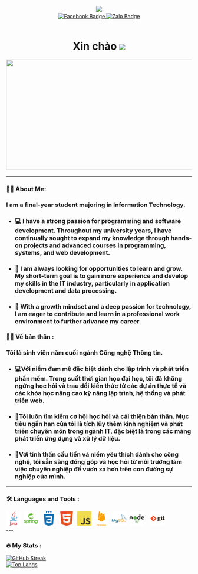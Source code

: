 <div id="header" align="center">
  <img src="https://media.giphy.com/media/M9gbBd9nbDrOTu1Mqx/giphy.gif" width="100"/>
  
  <div id="badges">
  <a href="your-facebook-URL">
    <img src="https://img.shields.io/badge/Facebook-1877F2?style=for-the-badge&logo=facebook&logoColor=white" alt="Facebook Badge"/>
  </a>
  <a href="https://zalo.me/0328934082" target="_blank">
      <img src="https://img.shields.io/badge/Zalo-0099FF?style=for-the-badge&logo=zalo&logoColor=white" alt="Zalo Badge"/>
  </a>
<!--   <a href="your-twitter-URL">
    <img src="https://img.shields.io/badge/Twitter-blue?style=for-the-badge&logo=twitter&logoColor=white" alt="Twitter Badge"/>
  </a> -->
</div>
<img src="https://komarev.com/ghpvc/?username=ThienQui83&style=flat-square&color=blue" alt=""/>
<h1>
  Xin chào
  <img src="https://media.giphy.com/media/hvRJCLFzcasrR4ia7z/giphy.gif" width="30px"/>
</h1>
<div align="center">
  <img src="https://media.giphy.com/media/dWesBcTLavkZuG35MI/giphy.gif" width="600" height="300"/>
</div>
</div>

---
### 👨‍💻 About Me:
### I am a final-year student majoring in Information Technology.
- ### 💻 I have a strong passion for programming and software development. Throughout my university years, I have continually sought to expand my knowledge through hands-on projects and advanced courses in programming, systems, and web development.
- ### 🌱 I am always looking for opportunities to learn and grow. My short-term goal is to gain more experience and develop my skills in the IT industry, particularly in application development and data processing.
- ### 🚀 With a growth mindset and a deep passion for technology, I am eager to contribute and learn in a professional work environment to further advance my career.

### :man_technologist: Về bản thân :
###  Tôi là sinh viên năm cuối ngành Công nghệ Thông tin. 
- ### 💻Với niềm đam mê đặc biệt dành cho lập trình và phát triển phần mềm. Trong suốt thời gian học đại học, tôi đã không ngừng học hỏi và trau dồi kiến thức từ các dự án thực tế và các khóa học nâng cao kỹ năng lập trình, hệ thống và phát triển web.
- ### 🌱Tôi luôn tìm kiếm cơ hội học hỏi và cải thiện bản thân. Mục tiêu ngắn hạn của tôi là tích lũy thêm kinh nghiệm và phát triển chuyên môn trong ngành IT, đặc biệt là trong các mảng phát triển ứng dụng và xử lý dữ liệu.
- ### 🚀Với tinh thần cầu tiến và niềm yêu thích dành cho công nghệ, tôi sẵn sàng đóng góp và học hỏi từ môi trường làm việc chuyên nghiệp để vươn xa hơn trên con đường sự nghiệp của mình.
---

### :hammer_and_wrench: Languages and Tools :
<div>
  <img src="https://github.com/devicons/devicon/blob/master/icons/java/java-original-wordmark.svg" title="Java" alt="Java" width="40" height="40"/>&nbsp;
  <img src="https://github.com/devicons/devicon/blob/master/icons/spring/spring-original-wordmark.svg" title="Spring" alt="Spring" width="40" height="40"/>&nbsp;
  <img src="https://github.com/devicons/devicon/blob/master/icons/css3/css3-plain-wordmark.svg"  title="CSS3" alt="CSS" width="40" height="40"/>&nbsp;
  <img src="https://github.com/devicons/devicon/blob/master/icons/html5/html5-original.svg" title="HTML5" alt="HTML" width="40" height="40"/>&nbsp;
  <img src="https://github.com/devicons/devicon/blob/master/icons/javascript/javascript-original.svg" title="JavaScript" alt="JavaScript" width="40" height="40"/>&nbsp;
  <img src="https://github.com/devicons/devicon/blob/master/icons/firebase/firebase-plain-wordmark.svg" title="Firebase" alt="Firebase" width="40" height="40"/>&nbsp;
  <img src="https://github.com/devicons/devicon/blob/master/icons/mysql/mysql-original-wordmark.svg" title="MySQL"  alt="MySQL" width="40" height="40"/>&nbsp;
  <img src="https://github.com/devicons/devicon/blob/master/icons/nodejs/nodejs-original-wordmark.svg" title="NodeJS" alt="NodeJS" width="40" height="40"/>&nbsp;
  <imheight="40"/>&nbsp;
  <img src="https://github.com/devicons/devicon/blob/master/icons/git/git-original-wordmark.svg" title="Git" **alt="Git" width="40" height="40"/>
</div>
---

### :fire: My Stats :
[![GitHub Streak](http://github-readme-streak-stats.herokuapp.com?user=ThienQui83&theme=dark&background=000000)](https://git.io/streak-stats)  
[![Top Langs](https://github-readme-stats.vercel.app/api/top-langs/?username=ThienQui&layout=compact&theme=vision-friendly-dark)](https://github.com/anuraghazra/github-readme-stats)

  
